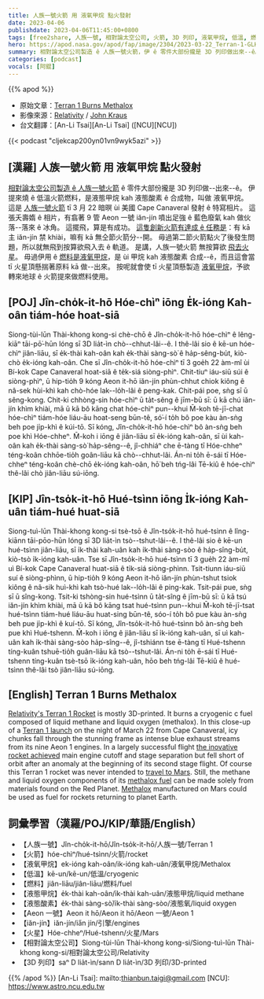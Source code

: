 ```yaml
---
title: 人族一號火箭 用 液氧甲烷 點火發射
date: 2023-04-06
publishdate: 2023-04-06T11:45:00+0800
tags: [free2share, 人族一號, 相對論太空公司, 火箭, 3D 列印, 液氧甲烷, 低溫, 燃料, 液態甲烷, 液態酸素, Aeon 一號, iăn-jín, 火星]
hero: https://apod.nasa.gov/apod/fap/image/2304/2023-03-22_Terran-1-GLHF_Kraus_thumb.jpg
summary: 相對論太空公司製造 ê 人族一號火箭，伊 ê 零件大部份攏是 3D 列印做出來--ê。
categories: [podcast]
vocals: [阿錕]
---
```


{{% apod %}}

- 原始文章：[Terran 1 Burns Methalox](https://apod.nasa.gov/apod/ap230406.html)
- 影像來源：[Relativity](https://www.relativityspace.com/) / [John Kraus](https://www.johnkrausphotos.com/)
- 台文翻譯：[An-Li Tsai][An-Li Tsai] ([NCU][NCU])

{{< podcast "cljekcap200yn01vn9wyk5azi" >}}

## [漢羅] 人族一號火箭 用 液氧甲烷 點火發射
[相對論太空公司製造 ê 人族一號火箭][Relativity's Terran 1 Rocket] ê 零件大部份攏是 3D 列印做--出來--ê。
伊提來燒 ê 低溫火箭燃料，是液態甲烷 kah 液態酸素 ê 合成物，叫做 液氧甲烷。
這是 [人族一號火箭][Terran 1 launch] tī 3 月 22 暗暝 ùi 美國 Cape Canaveral 發射 ê 特寫相片。
這張夭壽媠 ê 相片，有翕著 9 管 Aeon 一號 iăn-jín 噴出足強 ê 藍色廢氣 kah 做伙落--落來 ê 冰角。
這擺飛，算是有成功。
[這隻創新火箭有達成 ê 任務是][the inovative rocket achieved]：有 kā 主 iăn-jín 禁 khiài，嘛有 kā 無仝節火箭分--開。
毋過第二節火箭點火了後發生問題，所以就無飛到按算欲飛入去 ê 軌道。
是講，人族一號火箭 無按算欲 [飛去火星][travel to Mars]。
毋過伊用 ê [燃料是液氧甲烷][methalox fuel]，是 ùi 甲烷 kah 液態酸素 合成--ê，而且這會當 tī 火星頂懸揣著原料 kā 做--出來。
按呢就會使 tī 火星頂懸製造 [液氧甲烷][Methalox]，予欲轉來地球 ê 火箭提來做燃料使用。

## [POJ] Jîn-cho̍k-it-hō Hóe-chìⁿ iōng E̍k-ióng Kah-oân tiám-hóe hoat-siā
Siong-tùi-lūn Thài-khong kong-si chè-chō ê Jîn-cho̍k-it-hō hóe-chìⁿ ê lêng-kiāⁿ tāi-pō͘-hūn lóng sī 3D lia̍t-ìn chò--chhut-lâi--ê.
I thê-lâi sio ê kē-un hóe-chìⁿ jiân-liāu, sī e̍k-thài kah-oân kah e̍k-thài sàng-sò͘ ê ha̍p-sêng-bu̍t, kiò-chò e̍k-ióng kah-oân.
Che sī Jîn-cho̍k-it-hō hóe-chìⁿ tī 3 goe̍h 22 àm-mî ùi Bí-kok Cape Canaveral hoat-siā ê te̍k-siá siòng-phìⁿ.
Chit-tiuⁿ iáu-siū súi ê siòng-phìⁿ, ū hip-tio̍h 9 kóng Aeon it-hō iăn-jín phùn-chhut chiok kiông ê nâ-sek hùi-khì kah chò-hóe lak--lo̍h-lâi ê peng-kak.
Chit-pái poe, sǹg sī ū sêng-kong.
Chit-ki chhòng-sin hóe-chìⁿ ū ta̍t-sêng ê jīm-bū sī: ū kā chú iăn-jín khìm khiài, mā ū kā bô kāng chat hóe-chìⁿ pun--khui
M̄-koh tē-jī-chat hóe-chìⁿ tiám-hóe liáu-āu hoat-seng būn-tê, só͘-í to̍h bô poe kàu àn-sǹg beh poe ji̍p-khì ê kúi-tō.
Sī kóng, Jîn-cho̍k-it-hō hóe-chìⁿ bô àn-sǹg beh poe khì Hóe-chheⁿ.
M̄-koh i iōng ê jiân-liāu sī e̍k-ióng kah-oân, sī ùi kah-oân kah e̍k-thài sàng-sò͘ ha̍p-sêng--ê, jî-chhiáⁿ che ē-tàng tī Hóe-chheⁿ téng-koân chhōe-tio̍h goân-liāu kā chò--chhut-lâi.
Án-ni to̍h ē-sái tī Hóe-chheⁿ téng-koân chè-chō e̍k-ióng kah-oân, hō͘ beh tńg-lâi Tē-kiû ê hóe-chìⁿ thê-lâi chò jiân-liāu sú-iōng.

## [KIP] Jîn-tso̍k-it-hō Hué-tsìnn iōng I̍k-ióng Kah-uân tiám-hué huat-siā
Siong-tuì-lūn Thài-khong kong-si tsè-tsō ê Jîn-tso̍k-it-hō hué-tsìnn ê lîng-kiānn tāi-pōo-hūn lóng sī 3D lia̍t-ìn tsò--tshut-lâi--ê.
I thê-lâi sio ê kē-un hué-tsìnn jiân-liāu, sī i̍k-thài kah-uân kah i̍k-thài sàng-sòo ê ha̍p-sîng-bu̍t, kiò-tsò i̍k-ióng kah-uân.
Tse sī Jîn-tso̍k-it-hō hué-tsìnn tī 3 gue̍h 22 àm-mî uì Bí-kok Cape Canaveral huat-siā ê ti̍k-siá siòng-phìnn.
Tsit-tiunn iáu-siū suí ê siòng-phìnn, ū hip-tio̍h 9 kóng Aeon it-hō iăn-jín phùn-tshut tsiok kiông ê nâ-sik huì-khì kah tsò-hué lak--lo̍h-lâi ê ping-kak.
Tsit-pái pue, sǹg sī ū sîng-kong.
Tsit-ki tshòng-sin hué-tsìnn ū ta̍t-sîng ê jīm-bū sī: ū kā tsú iăn-jín khìm khiài, mā ū kā bô kāng tsat hué-tsìnn pun--khui
M̄-koh tē-jī-tsat hué-tsìnn tiám-hué liáu-āu huat-sing būn-tê, sóo-í to̍h bô pue kàu àn-sǹg beh pue ji̍p-khì ê kuí-tō.
Sī kóng, Jîn-tso̍k-it-hō hué-tsìnn bô àn-sǹg beh pue khì Hué-tshenn.
M̄-koh i iōng ê jiân-liāu sī i̍k-ióng kah-uân, sī uì kah-uân kah i̍k-thài sàng-sòo ha̍p-sîng--ê, jî-tshiánn tse ē-tàng tī Hué-tshenn tíng-kuân tshuē-tio̍h guân-liāu kā tsò--tshut-lâi.
Án-ni to̍h ē-sái tī Hué-tshenn tíng-kuân tsè-tsō i̍k-ióng kah-uân, hōo beh tńg-lâi Tē-kiû ê hué-tsìnn thê-lâi tsò jiân-liāu sú-iōng.

## [English] Terran 1 Burns Methalox
[Relativity's Terran 1 Rocket][Relativity's Terran 1 Rocket] is mostly 3D-printed.
It burns a cryogenic c fuel composed of liquid methane and liquid oxygen (methalox).
In this close-up of a [Terran 1 launch][Terran 1 launch] on the night of March 22 from Cape Canaveral, icy chunks fall through the stunning frame as intense blue exhaust streams from its nine Aeon 1 engines.
In a largely successful flight [the inovative rocket achieved][the inovative rocket achieved] main engine cutoff and stage separation but fell short of orbit after an anomaly at the beginning of its second stage flight.
Of course this Terran 1 rocket was never intended to [travel to Mars][travel to Mars].
Still, the methane and liquid oxygen components of its [methalox fuel][methalox fuel] can be made solely from materials found on the Red Planet.
[Methalox][Methalox] manufactured on Mars could be used as fuel for rockets returning to planet Earth.

## 詞彙學習（漢羅/POJ/KIP/華語/English）
- 【人族一號】Jîn-cho̍k-it-hō/Jîn-tso̍k-it-hō/人族一號/Terran 1
- 【火箭】hóe-chìⁿ/hué-tsìnn/火箭/rocket
- 【液氧甲烷】ek-ióng kah-oân/ik-ióng kah-uân/液氧甲烷/Methalox
- 【低溫】kē-un/kē-un/低溫/cryogenic
- 【燃料】jiân-liāu/jiân-liāu/燃料/fuel
- 【液態甲烷】e̍k-thài kah-oân/i̍k-thài kah-uân/液態甲烷/liquid methane
- 【液態酸素】e̍k-thài sàng-sò͘/i̍k-thài sàng-sòo/液態氧/liquid oxygen
- 【Aeon 一號】Aeon it hō/Aeon it hō/Aeon 一號/Aeon 1
- 【iăn-jín】iăn-jín/ia̋n jín/引擎/engines
- 【火星】Hóe-chheⁿ/Hué-tshenn/火星/Mars
- 【相對論太空公司】Siong-tùi-lūn Thài-khong kong-si/Siong-tuì-lūn Thài-khong kong-si/相對論太空公司/Relativity
- 【3D 列印】saⁿ D lia̍t-ìn/sann D lia̍t-ìn/3D 列印/3D-printed

{{% /apod %}}
[An-Li Tsai]: mailto:thianbun.taigi@gmail.com
[NCU]: https://www.astro.ncu.edu.tw

[copyright]: https://apod.nasa.gov/apod/fap/lib/about_apod.html#srapply
[License]: https://creativecommons.org/licenses/by/2.0/

[Relativity's Terran 1 Rocket]:https://www.relativityspace.com/rockets
[Terran 1 launch]:https://www.relativityspace.com/
[the inovative rocket achieved]:https://www.universetoday.com/160699/success-and-failure-relativity-space-launches-its-terran-1-but-the-rocket-fails-to-reach-orbit-however-the-launch-photos-are-incredible/
[travel to Mars]:https://mars.nasa.gov/
[methalox fuel]:https://en.wikipedia.org/wiki/Liquid_rocket_propellant#Methane
[Methalox]:https://www.nasa.gov/centers/marshall/news/releases/2015/nasa-tests-methane-powered-engine-components-for-next-generation-landers.html
